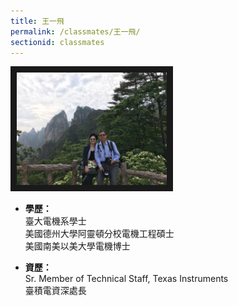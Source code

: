 ```yaml
---
title: 王一飛
permalink: /classmates/王一飛/
sectionid: classmates
---
```


<img src="/img/classmate_王一飛.jpg"
     alt="Photo of 王一飛"
     width="240" border="10" />

- **學歷：**<br />
  臺大電機系學士<br />
  美國德州大學阿靈頓分校電機工程碩士<br />
  美國南美以美大學電機博士

- **資歷：**<br />
  Sr. Member of Technical Staff, Texas Instruments<br />
  臺積電資深處長


